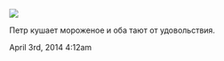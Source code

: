 ![](./_resources/81570032536.jpg)

Петр кушает мороженое и оба тают от удовольствия.

<span id="timestamp"> April 3rd, 2014 4:12am </span>
